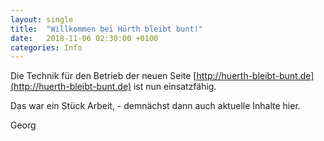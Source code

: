 ```yaml
---
layout: single
title:  "Willkommen bei Hürth bleibt bunt!"
date:   2018-11-06 02:30:00 +0100
categories: Info
---
```

Die Technik für den Betrieb der neuen Seite [http://huerth-bleibt-bunt.de](http://huerth-bleibt-bunt.de) ist nun einsatzfähig. 

Das war ein Stück Arbeit, - demnächst dann auch aktuelle Inhalte hier. 

Georg





